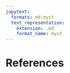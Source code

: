```yaml
---
jupytext:
  formats: md:myst
  text_representation:
    extension: .md
    format_name: myst
---
```


References
==========
